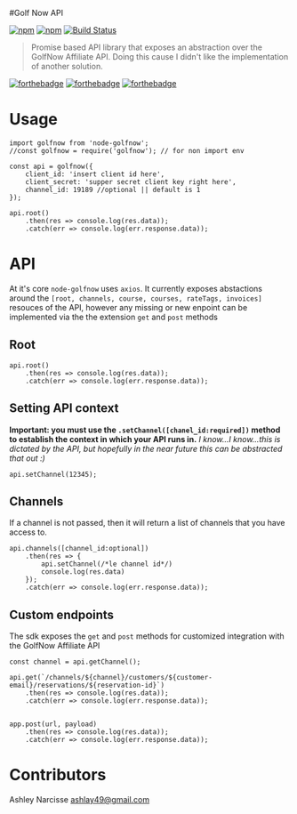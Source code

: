 #Golf Now API

[![npm](https://img.shields.io/npm/v/node-golfnow.svg)](https://www.npmjs.com/package/node-golfnow) 
[![npm](https://img.shields.io/npm/dt/nodegolfnow.svg)](https://www.npmjs.com/package/nodegolfnow) 
[![Build Status](https://travis-ci.org/darkfadr/node-golfnow.svg?branch=master)](https://travis-ci.org/darkfadr/node-golfnow)

> Promise based API library that exposes an abstraction over the GolfNow Affiliate API. Doing this cause I didn't like the implementation of another solution.

[![forthebadge](http://forthebadge.com/images/badges/no-ragrets.svg)](http://forthebadge.com)
[![forthebadge](http://forthebadge.com/images/badges/makes-people-smile.svg)](http://forthebadge.com)
[![forthebadge](http://forthebadge.com/images/badges/built-with-love.svg)](http://forthebadge.com)

# Usage
```
import golfnow from 'node-golfnow';
//const golfnow = require('golfnow'); // for non import env

const api = golfnow({
	client_id: 'insert client id here',
	client_secret: 'supper secret client key right here',
	channel_id: 19189 //optional || default is 1
});

api.root()
	.then(res => console.log(res.data));
	.catch(err => console.log(err.response.data));
```

# API
At it's core `node-golfnow` uses `axios`. It currently exposes abstactions around the `[root, channels, course, courses, rateTags, invoices]` resouces of the API, however any missing or new enpoint can be implemented via the the extension `get` and `post` methods

## Root
```
api.root()
	.then(res => console.log(res.data));
	.catch(err => console.log(err.response.data));
```

## Setting API context
**Important: you must use the `.setChannel([chanel_id:required])` method to establish the context in which your API runs in.**  _I know...I know...this is dictated by the API, but hopefully in the near future this can be abstracted that out :)_
```
api.setChannel(12345);
```


## Channels
If a channel is not passed, then it will return a list of channels that you have access to.
```
api.channels([channel_id:optional])
	.then(res => {
		api.setChannel(/*le channel id*/)
		console.log(res.data)
	});
	.catch(err => console.log(err.response.data));
```

## Custom endpoints
The sdk exposes the `get` and `post` methods for customized integration with the GolfNow Affiliate API

```
const channel = api.getChannel();

api.get(`/channels/${channel}/customers/${customer-email}/reservations/${reservation-id}`)
	.then(res => console.log(res.data));
	.catch(err => console.log(err.response.data));


app.post(url, payload)
	.then(res => console.log(res.data));
	.catch(err => console.log(err.response.data));
```

# Contributors
Ashley Narcisse <ashlay49@gmail.com>
